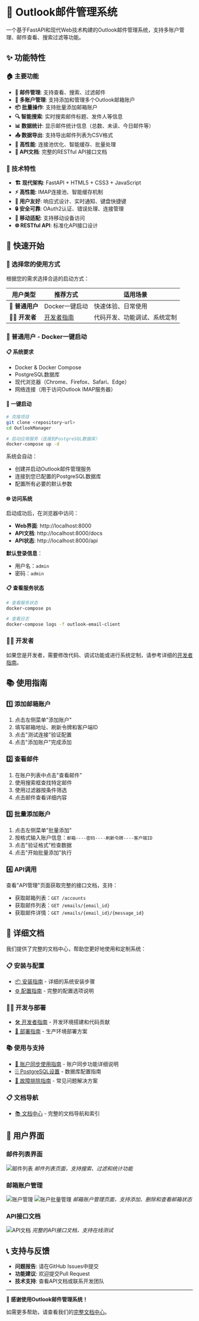# 📧 Outlook邮件管理系统

一个基于FastAPI和现代Web技术构建的Outlook邮件管理系统，支持多账户管理、邮件查看、搜索过滤等功能。

## ✨ 功能特性

### 🏠 主要功能
- **📧 邮件管理**: 支持查看、搜索、过滤邮件
- **👥 多账户管理**: 支持添加和管理多个Outlook邮箱账户
- **📦 批量操作**: 支持批量添加邮箱账户
- **🔍 智能搜索**: 实时搜索邮件标题、发件人等信息
- **📊 数据统计**: 显示邮件统计信息（总数、未读、今日邮件等）
- **📤 数据导出**: 支持导出邮件列表为CSV格式
- **🚀 高性能**: 连接池优化、智能缓存、批量处理
- **📖 API文档**: 完整的RESTful API接口文档

### 🔧 技术特性
- **🏗️ 现代架构**: FastAPI + HTML5 + CSS3 + JavaScript
- **⚡ 高性能**: IMAP连接池、智能缓存机制
- **🎯 用户友好**: 响应式设计、实时通知、键盘快捷键
- **🔒 安全可靠**: OAuth2认证、错误处理、连接管理
- **📱 移动适配**: 支持移动设备访问
- **🌐 RESTful API**: 标准化API接口设计

## 🚀 快速开始

### 🎯 选择您的使用方式

根据您的需求选择合适的启动方式：

| 用户类型 | 推荐方式 | 适用场景 |
|---------|---------|---------|
| **👤 普通用户** | Docker一键启动 | 快速体验、日常使用 |
| **👨‍💻 开发者** | [开发者指南](docs/development.md) | 代码开发、功能调试、系统定制 |

### 👤 普通用户 - Docker一键启动

#### 📋 系统要求
- Docker & Docker Compose
- PostgreSQL数据库
- 现代浏览器（Chrome、Firefox、Safari、Edge）
- 网络连接（用于访问Outlook IMAP服务器）

#### 🚀 一键启动
```bash
# 克隆项目
git clone <repository-url>
cd OutlookManager

# 启动应用服务（连接到PostgreSQL数据库）
docker-compose up -d
```

系统会自动：
- 创建并启动Outlook邮件管理服务
- 连接到您已配置的PostgreSQL数据库
- 配置所有必要的默认参数

#### 🌐 访问系统
启动成功后，在浏览器中访问：
- **Web界面**: http://localhost:8000
- **API文档**: http://localhost:8000/docs
- **API状态**: http://localhost:8000/api

**默认登录信息**：
- 用户名：`admin`
- 密码：`admin`

#### 📋 查看服务状态
```bash
# 查看服务状态
docker-compose ps

# 查看日志
docker-compose logs -f outlook-email-client
```

### 👨‍💻 开发者
如果您是开发者，需要修改代码、调试功能或进行系统定制，请参考详细的[开发者指南](docs/development.md)。

## 📚 使用指南

### 1️⃣ 添加邮箱账户
1. 点击左侧菜单"添加账户"
2. 填写邮箱地址、刷新令牌和客户端ID
3. 点击"测试连接"验证配置
4. 点击"添加账户"完成添加

### 2️⃣ 查看邮件
1. 在账户列表中点击"查看邮件"
2. 使用搜索框查找特定邮件
3. 使用过滤器按条件筛选
4. 点击邮件查看详细内容

### 3️⃣ 批量添加账户
1. 点击左侧菜单"批量添加"
2. 按格式输入账户信息：`邮箱----密码----刷新令牌----客户端ID`
3. 点击"验证格式"检查数据
4. 点击"开始批量添加"执行

### 4️⃣ API调用
查看"API管理"页面获取完整的接口文档，支持：
- 获取邮箱列表：`GET /accounts`
- 获取邮件列表：`GET /emails/{email_id}`
- 获取邮件详情：`GET /emails/{email_id}/{message_id}`

## 📖 详细文档

我们提供了完整的文档中心，帮助您更好地使用和定制系统：

### 📋 安装与配置
- [📦 安装指南](docs/installation.md) - 详细的系统安装步骤
- [⚙️ 配置指南](docs/configuration.md) - 完整的配置选项说明

### 👨‍💻 开发与部署
- [🛠️ 开发者指南](docs/development.md) - 开发环境搭建和代码贡献
- [🚀 部署指南](docs/deployment.md) - 生产环境部署方案

### 📚 使用与支持
- [📖 账户同步使用指南](docs/account_sync_usage.md) - 账户同步功能详细说明
- [🗄️ PostgreSQL设置](docs/postgresql-setup.md) - 数据库配置指南
- [🔧 故障排除指南](docs/troubleshooting.md) - 常见问题解决方案

### 📋 文档导航
- [📚 文档中心](docs/README.md) - 完整的文档导航和索引

## 🎨 用户界面

### 邮件列表界面
![邮件列表](docs/images/email-list.png)
*邮件列表页面，支持搜索、过滤和统计功能*

### 邮箱账户管理
![账户管理](docs/images/account-management.png)
![账户批量管理](docs/images/account-add.png)
*邮箱账户管理页面，支持添加、删除和查看邮箱状态*

### API接口文档
![API文档](docs/images/api-docs.png)
*完整的API接口文档，支持在线测试*

## 📞 支持与反馈

- **问题报告**: 请在GitHub Issues中提交
- **功能建议**: 欢迎提交Pull Request
- **技术支持**: 查看API文档或联系开发团队

---

**🎉 感谢使用Outlook邮件管理系统！**

如需更多帮助，请查看我们的[完整文档中心](docs/README.md)。